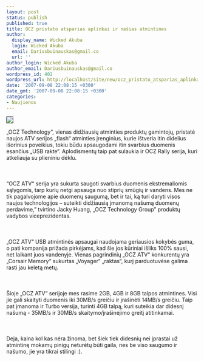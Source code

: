 ```yaml
---
layout: post
status: publish
published: true
title: OCZ pristato atsparias aplinkai ir našias atmintines
author:
  display_name: Wicked Akuba
  login: Wicked Akuba
  email: Dariusbuinauskas@gmail.co
  url: ''
author_login: Wicked Akuba
author_email: Dariusbuinauskas@gmail.co
wordpress_id: 402
wordpress_url: http://localhost/site/new/ocz_pristato_atsparias_aplinkai_ir_nasias_atmintines/
date: '2007-09-08 22:08:15 +0300'
date_gmt: '2007-09-08 22:08:15 +0300'
categories:
- Naujienos
---
```

<div class="imgright"><img src="http://news.softpedia.com/images/news2/Fast-And-Rugged-Flash-Drives-From-OCZ-2.jpg" border="1"></div>
<p>„OCZ Technology“, vienas didžiausių atminties produktų gamintojų, pristatė naujos ATV serijos „flash“ atminties įrenginius, kurie ištveria itin didelius išorinius poveikius, tokiu būdu apsaugodami itin svarbius duomenis esančius „USB rakte“. Aplodismentų taip pat sulaukia ir OCZ Rally serija, kuri atkeliauja su plieniniu dėklu.<br />
<br><br />
<br>“OCZ ATV“ serija yra sukurta saugoti svarbius duomenis ekstremaliomis sąlygomis, tarp kurių netgi apsauga nuo stiprių smūgių ir vandens. Mes ne tik pagalvojome apie duomenų saugumą, bet ir tai, ką turi daryti visos naujos technologijos – suteikti didžiausią įmanomą našumą duomenų perdavime,” tvirtino Jacky Huang, „OCZ Technology Group” produktų vadybos viceprezidentas.<br />
<br><br />
<br>„OCZ ATV“ USB atmintinės apsaugai naudojama geriausios kokybės guma, o pati kompanija prižada pirkėjams, kad šie jos kūriniai išliks 100% sausi, net laikant juos vandenyje. Vienas pagrindinių „OCZ ATV“ konkurentų yra „Corsair Memory“ sukurtas „Voyager“ „raktas“, kurį parduotuvėse galima rasti jau keletą metų.<br />
<br><br />
<br>Šioje „OCZ ATV“ serijoje mes rasime 2GB, 4GB ir 8GB talpos atmintines. Visi jie gali skaityti duomenis iki 30MB/s greičiu ir įrašinėti 14MB/s greičiu. Taip pat įmanoma ir Turbo versija, turinti 4GB talpą, kuri suteikia dar didesnį našumą - 35MB/s ir 30MB/s skaitymo/įrašinėjimo greitį atitinkamai.<br />
<br><br />
<br>Deja, kaina kol kas nėra žinoma, bet šiek tiek didesnių nei įprastai už atmintinę mokamų pinigų neturėtų būti gaila, nes be viso saugumo ir našumo, jie yra tikrai stilingi :).<br />
<br></p>
